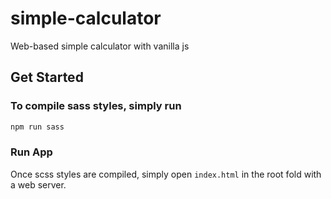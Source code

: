 # simple-calculator
Web-based simple calculator with vanilla js

## Get Started
### To compile sass styles, simply run
```bash
npm run sass
```

### Run App
Once scss styles are compiled, simply open `index.html` in the root fold with a web server.

